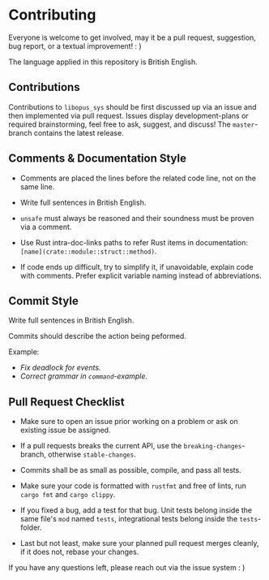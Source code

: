 # Contributing

Everyone is welcome to get involved, may it be a pull request, suggestion, bug
report, or a textual improvement! : )

The language applied in this repository is British English.

## Contributions

Contributions to `libopus_sys` should be first discussed up via an issue and then
implemented via pull request.
Issues display development-plans or required brainstorming, feel free to ask,
suggest, and discuss!
The `master`-branch contains the latest release.

## Comments & Documentation Style

- Comments are placed the lines before the related code line, not on the same
line.

- Write full sentences in British English.

- `unsafe` must always be reasoned and their soundness must be proven via a
comment.

- Use Rust intra-doc-links paths to refer Rust items in documentation:
`[name](crate::module::struct::method)`.

- If code ends up difficult, try to simplify it, if unavoidable, explain code
with comments. Prefer explicit variable naming instead of abbreviations.

## Commit Style

Write full sentences in British English.

Commits should describe the action being peformed.

Example:
- *Fix deadlock for events.*
- *Correct grammar in `command`-example.*

## Pull Request Checklist

- Make sure to open an issue prior working on a problem or ask on existing
issue be assigned.

- If a pull requests breaks the current API, use the `breaking-changes`-branch,
otherwise `stable-changes`.

- Commits shall be as small as possible, compile, and pass all tests.

- Make sure your code is formatted with `rustfmt` and free of lints,
run `cargo fmt` and `cargo clippy`.

- If you fixed a bug, add a test for that bug. Unit tests belong inside the
same file's `mod` named `tests`, integrational tests belong inside the
`tests`-folder.

- Last but not least, make sure your planned pull request merges cleanly,
if it does not, rebase your changes.

If you have any questions left, please reach out via the issue system : )
